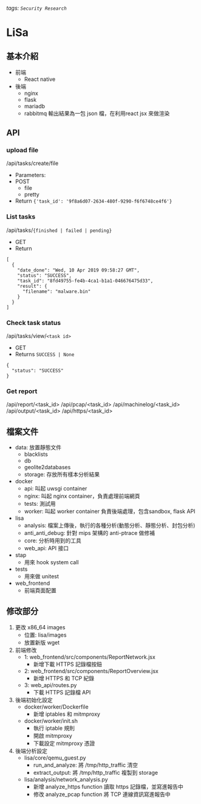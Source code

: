 ###### tags: `Security Research`

# LiSa

## 基本介紹
- 前端
    - React native
- 後端
    - nginx
    - flask
    - mariadb
    - rabbitmq
輸出結果為一包 json 檔，在利用react jsx 來做渲染

## API

### upload file
/api/tasks/create/file
- Parameters:
- POST
    - file
    - pretty
- Return
`{'task_id': '9f8a6d07-2634-480f-9290-f6f6748ce4f6'}`


### List tasks
/api/tasks/`{finished | failed | pending}`
- GET
- Return
```
[
  {
    "date_done": "Wed, 10 Apr 2019 09:58:27 GMT",
    "status": "SUCCESS",
    "task_id": "8fd49755-fe4b-4ca1-b1a1-046676475d33",
    "result": {
      "filename": "malware.bin"
    }
  }
]
```
### Check task status
/api/tasks/view/`<task id>`
- GET
- Returns `SUCCESS | None`
```
{
  "status": "SUCCESS"
}
```

### Get report
/api/report/<task_id>
/api/pcap/<task_id>
/api/machinelog/<task_id>
/api/output/<task_id>
/api/https/<task_id>


## 檔案文件
- data: 放置靜態文件
    - blacklists
    - db
    - geolite2databases
    - storage: 存放所有樣本分析結果
- docker
    - api: 叫起 uwsgi container
    - nginx: 叫起 nginx container，負責處理前端網頁
    - tests: 測試用
    - worker: 叫起 worker container 負責後端處理，包含sandbox, flask API
- lisa
    - analysis: 檔案上傳後，執行的各種分析(動態分析、靜態分析、封包分析)
    - anti_anti_debug: 針對 mips 架構的 anti-ptrace 做修補
    - core: 分析時用到的工具
    - web_api: API 接口
- stap
    - 用來 hook system call
- tests
    - 用來做 unitest
- web_frontend
    - 前端頁面配置

## 修改部分

1. 更改 x86_64 images
    - 位置: lisa/images
    - 放置新版 wget 
2. 前端修改
    - 1: web_frontend/src/components/ReportNetwork.jsx
        - 新增下載 HTTPS 記錄檔按鈕
    - 2: web_frontend/src/components/ReportOverview.jsx
        - 新增 HTTPS 和 TCP 紀錄
    - 3: web_api/routes.py
        - 下載 HTTPS 記錄檔 API
3. 後端初始化設定
    - docker/worker/Dockerfile
        - 新增 iptables 和 mitmproxy
    - docker/worker/init.sh
        - 執行 iptable 規則
        - 開啟 mitmproxy
        - 下載設定 mitmproxy 憑證
4. 後端分析設定
    - lisa/core/qemu_guest.py
        - run_and_analyze: 將 /tmp/http_traffic 清空
        - extract_output: 將 /tmp/http_traffic 複製到 storage
    - lisa/analysis/network_analysis.py
        - 新增 analyze_https function 讀取 https 記錄檔，並寫進報告中
        - 修改 analyze_pcap function 將 TCP 連線資訊寫進報告中
    
